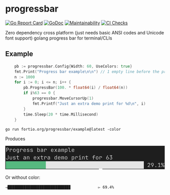 # progressbar
[![Go Report Card](https://goreportcard.com/badge/fortio.org/progressbar)](https://goreportcard.com/report/fortio.org/progressbar)
[![GoDoc](https://godoc.org/fortio.org/progressbar?status.svg)](https://pkg.go.dev/fortio.org/progressbar)
[![Maintainability](https://api.codeclimate.com/v1/badges/bf83c496d49b169cd744/maintainability)](https://codeclimate.com/github/fortio/progressbar/maintainability)
[![CI Checks](https://github.com/fortio/progressbar/actions/workflows/include.yml/badge.svg)](https://github.com/fortio/progressbar/actions/workflows/include.yml)


Zero dependency cross platform (just needs basic ANSI codes and Unicode font support) golang progress bar for terminal/CLIs


## Example
```go
	pb := progressbar.Config{Width: 60, UseColors: true}
	fmt.Print("Progress bar example\n\n") // 1 empty line before the progress bar, for the demo
    n := 1000
	for i := 0; i <= n; i++ {
		pb.ProgressBar(100. * float64(i) / float64(n))
		if i%63 == 0 {
			progressbar.MoveCursorUp(1)
			fmt.Printf("Just an extra demo print for %d\n", i)
		}
		time.Sleep(20 * time.Millisecond)
	}
```

```
go run fortio.org/progressbar/example@latest -color
```

Produces

![Example Screenshot](example.png)

Or without color:
```
◅███████████████████████████▊            ▻ 69.4%
```
